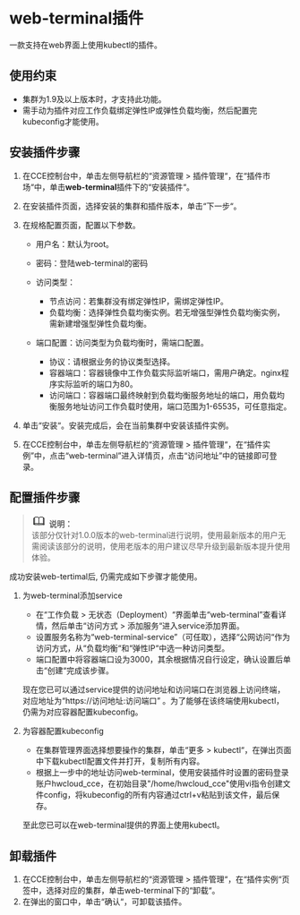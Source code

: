 # web-terminal插件<a name="cce_01_0134"></a>

一款支持在web界面上使用kubectl的插件。

## 使用约束<a name="section628693291119"></a>

-   集群为1.9及以上版本时，才支持此功能。
-   需手动为插件对应工作负载绑定弹性IP或弹性负载均衡，然后配置完kubeconfig才能使用。

## 安装插件步骤<a name="section41861311141210"></a>

1.  在CCE控制台中，单击左侧导航栏的“资源管理  \>  插件管理“，在“插件市场“中，单击**web-terminal**插件下的“安装插件“。
2.  在安装插件页面，选择安装的集群和插件版本，单击“下一步“。
3.  在规格配置页面，配置以下参数。
    -   用户名：默认为root。
    -   密码：登陆web-terminal的密码
    -   访问类型：
        -   节点访问：若集群没有绑定弹性IP，需绑定弹性IP。
        -   负载均衡：选择弹性负载均衡实例。若无增强型弹性负载均衡实例，需新建增强型弹性负载均衡。

    -   端口配置：访问类型为负载均衡时，需端口配置。
        -   协议：请根据业务的协议类型选择。
        -   容器端口：容器镜像中工作负载实际监听端口，需用户确定。nginx程序实际监听的端口为80。
        -   访问端口：容器端口最终映射到负载均衡服务地址的端口，用负载均衡服务地址访问工作负载时使用，端口范围为1-65535，可任意指定。


4.  单击“安装“。安装完成后，会在当前集群中安装该插件实例。
5.  在CCE控制台中，单击左侧导航栏的“资源管理  \>  插件管理“，在“插件实例”中，点击“web-terminal”进入详情页，点击“访问地址”中的链接即可登录。

## 配置插件步骤<a name="section18673939131214"></a>

>![](public_sys-resources/icon-note.gif) **说明：**   
>该部分仅针对1.0.0版本的web-terminal进行说明，使用最新版本的用户无需阅读该部分的说明，使用老版本的用户建议尽早升级到最新版本提升使用体验。  

成功安装web-tertimal后, 仍需完成如下步骤才能使用。

1.  为web-terminal添加service

    -   在“工作负载 \> 无状态（Deployment）“界面单击“web-terminal”查看详情，然后单击“访问方式 \> 添加服务“进入service添加界面。
    -   设置服务名称为“web-terminal-service”（可任取），选择“公网访问“作为访问方式，从“负载均衡“和“弹性IP“中选一种访问类型。
    -   端口配置中将容器端口设为3000，其余根据情况自行设定，确认设置后单击“创建“完成该步骤。

    现在您已可以通过service提供的访问地址和访问端口在浏览器上访问终端，对应地址为“https://访问地址:访问端口” 。为了能够在该终端使用kubectl，仍需为对应容器配置kubeconfig。

2.  为容器配置kubeconfig

    -   在集群管理界面选择想要操作的集群，单击“更多 \> kubectl“，在弹出页面中下载kubectl配置文件并打开，复制所有内容。
    -   根据上一步中的地址访问web-terminal，使用安装插件时设置的密码登录账户hwcloud\_cce，在初始目录"/home/hwcloud\_cce"使用vi指令创建文件config，将kubeconfig的所有内容通过ctrl+v粘贴到该文件，最后保存。

    至此您已可以在web-terminal提供的界面上使用kubectl。


## 卸载插件<a name="section65651488131"></a>

1.  在CCE控制台中，单击左侧导航栏的“资源管理 \> 插件管理“，在“插件实例“页签中，选择对应的集群，单击web-terminal下的“卸载“。
2.  在弹出的窗口中，单击“确认“，可卸载该插件。

